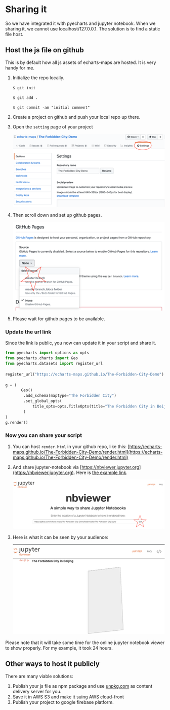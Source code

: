 # Sharing it

So we have integrated it with pyecharts and jupyter notebook. When we
sharing it, we cannot use localhost/127.0.0.1. The solution is
to find a static file host.

## Host the js file on github

This is by default how all js assets of echarts-maps are hosted. It is very
handy for me. 

1. Initialize the repo locally.

    ```$ git init```
   
    ```$ git add .```
   
    ```$ git commit -am "initial comment"```

1. Create a project on github and push your local repo up there.
1. Open the `setting` page of your project

    ![settings-page](../image/settings-page.png)

1. Then scroll down and set up github pages.

    ![github-pages](../image/github-pages.png)


1. Please wait for github pages to be available.


### Update the url link

Since the link is public, you now can update it in your script and share it.

```python
from pyecharts import options as opts
from pyecharts.charts import Geo
from pyecharts.datasets import register_url

register_url("https://echarts-maps.github.io/The-Forbidden-City-Demo")

g = (
       Geo()
        .add_schema(maptype="The Forbidden City")
        .set_global_opts(
            title_opts=opts.TitleOpts(title="The Forbidden City in Beijing"),
        )
)
g.render()
```

### Now you can share your script

1. You can host `render.html` in your github repo, like this: [https://echarts-maps.github.io/The-Forbidden-City-Demo/render.html](https://echarts-maps.github.io/The-Forbidden-City-Demo/render.html)
2. And share jupyter-notebook via [https://nbviewer.jupyter.org](https://nbviewer.jupyter.org). Here is [the example link](https://nbviewer.jupyter.org/github/echarts-maps/The-Forbidden-City-Demo/blob/master/The-Forbidden-City.ipynb).

    ![nbviewer](../image/nbviewer.png)

1. Here is what it can be seen by your audience:

    ![nbviewer](../image/forbidden-city-nbviewer.png)


Please note that it will take some time for the online jupyter notebook viewer to show properly. For my example, it took 24 hours.


## Other ways to host it publicly

There are many viable solutions:

1. Publish your js file as npm package and use [unpkg.com](http://unpkg.com) as
content delivery server for you.
1. Save it in AWS S3 and make it suing AWS cloud-front
1. Publish your project to google firebase platform.

